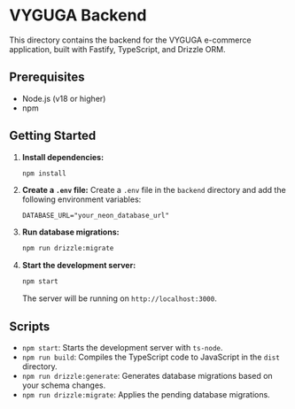 # VYGUGA Backend

This directory contains the backend for the VYGUGA e-commerce application, built with Fastify, TypeScript, and Drizzle ORM.

## Prerequisites

- Node.js (v18 or higher)
- npm

## Getting Started

1. **Install dependencies:**
   ```bash
   npm install
   ```

2. **Create a `.env` file:**
   Create a `.env` file in the `backend` directory and add the following environment variables:

   ```
   DATABASE_URL="your_neon_database_url"
   ```

3. **Run database migrations:**
   ```bash
   npm run drizzle:migrate
   ```

4. **Start the development server:**
   ```bash
   npm start
   ```

   The server will be running on `http://localhost:3000`.

## Scripts

- `npm start`: Starts the development server with `ts-node`.
- `npm run build`: Compiles the TypeScript code to JavaScript in the `dist` directory.
- `npm run drizzle:generate`: Generates database migrations based on your schema changes.
- `npm run drizzle:migrate`: Applies the pending database migrations.
